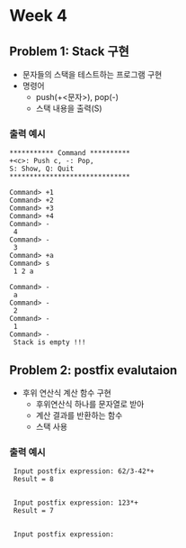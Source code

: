 # Week 4

## Problem 1: Stack 구현

- 문자들의 스택을 테스트하는 프로그램 구현
- 명령어
  - push(+<문자>), pop(-)
  - 스택 내용을 출력(S)

### 출력 예시

```
*********** Command **********
+<c>: Push c, -: Pop,
S: Show, Q: Quit
******************************

Command> +1
Command> +2
Command> +3
Command> +4
Command> -
 4
Command> -
 3
Command> +a
Command> s
 1 2 a

Command> -
 a
Command> -
 2
Command> -
 1
Command> -
 Stack is empty !!!
```

## Problem 2: postfix evalutaion

- 후위 연산식 계산 함수 구현
  - 후위연산식 하나를 문자열로 받아
  - 계산 결과를 반환하는 함수
  - 스택 사용

### 출력 예시

```
 Input postfix expression: 62/3-42*+
 Result = 8


 Input postfix expression: 123*+
 Result = 7


 Input postfix expression:
```
